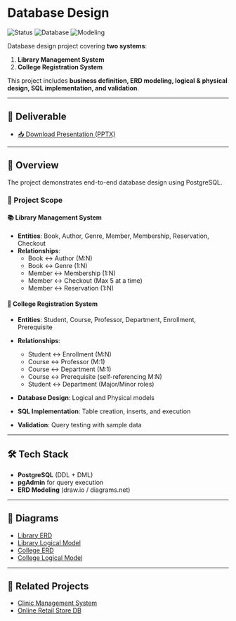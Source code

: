 #  Database Design

![Status](https://img.shields.io/badge/Project-Completed-brightgreen)
![Database](https://img.shields.io/badge/Database-PostgreSQL-blue)
![Modeling](https://img.shields.io/badge/ERD-Logical%20%7C%20Physical-purple)

Database design project covering **two systems**:  
1. **Library Management System**  
2. **College Registration System**

This project includes **business definition, ERD modeling, logical & physical design, SQL implementation, and validation**.

---

## 📂 Deliverable
- [📥 Download Presentation (PPTX)](https://github.com/kowshal97/Database-design-project-/raw/main/Lib%20and%20college.pptx)

---

## 📌 Overview
The project demonstrates end-to-end database design using PostgreSQL.

### 🔹 Project Scope

#### 📚 Library Management System
- **Entities**: Book, Author, Genre, Member, Membership, Reservation, Checkout
- **Relationships**:
  - Book ↔ Author (M:N)
  - Book ↔ Genre (1:N)
  - Member ↔ Membership (1:N)
  - Member ↔ Checkout (Max 5 at a time)
  - Member ↔ Reservation (1:N)

#### 🏫 College Registration System
- **Entities**: Student, Course, Professor, Department, Enrollment, Prerequisite
- **Relationships**:
  - Student ↔ Enrollment (M:N)
  - Course ↔ Professor (M:1)
  - Course ↔ Department (M:1)
  - Course ↔ Prerequisite (self-referencing M:N)
  - Student ↔ Department (Major/Minor roles)

- **Database Design**: Logical and Physical models
- **SQL Implementation**: Table creation, inserts, and execution
- **Validation**: Query testing with sample data

---

## 🛠️ Tech Stack
- **PostgreSQL** (DDL + DML)
- **pgAdmin** for query execution
- **ERD Modeling** (draw.io / diagrams.net)

---


## 📸 Diagrams

- [Library ERD](https://github.com/kowshal97/Database-design-project-/raw/main/Diagram/library-erd.png)
- [Library Logical Model](https://github.com/kowshal97/Database-design-project-/raw/main/Diagram/library-logical.png)
- [College ERD](https://github.com/kowshal97/Database-design-project-/raw/main/Diagram/college-erd.png)
- [College Logical Model](https://github.com/kowshal97/Database-design-project-/raw/main/Diagram/college-logical.png)



---

## 🔗 Related Projects
- [Clinic Management System](https://github.com/kowshal97/clinic-management-database)  
- [Online Retail Store DB](https://github.com/kowshal97/Online-Retail-Store-database)

